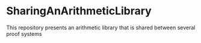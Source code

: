 # SharingAnArithmeticLibrary
This repository presents an arithmetic library that is shared between several proof systems

